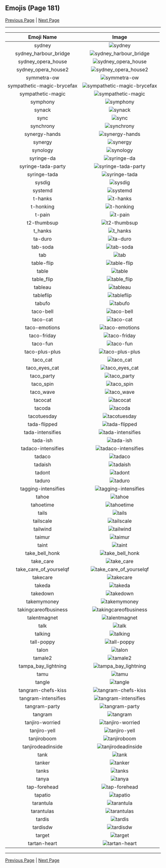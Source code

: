 
## Emojis (Page 181)

[Previous Page](/docs/hc/page-s-0180.md)
  | [Next Page](/docs/hc/page-t-0182.md)

<hr />

|Emoji Name|Image|
| :-: | :-: |
|sydney| ![sydney](/emojis/hc/sydney.png)|
|sydney_harbour_bridge| ![sydney_harbour_bridge](/emojis/hc/sydney_harbour_bridge.jpg)|
|sydney_opera_house| ![sydney_opera_house](/emojis/hc/sydney_opera_house.gif)|
|sydney_opera_house2| ![sydney_opera_house2](/emojis/hc/sydney_opera_house2.jpg)|
|symmetra-ow| ![symmetra-ow](/emojis/hc/symmetra-ow.png)|
|sympathetic-magic-brycefax| ![sympathetic-magic-brycefax](/emojis/hc/sympathetic-magic-brycefax.png)|
|sympathetic-magic| ![sympathetic-magic](/emojis/hc/sympathetic-magic.png)|
|symphony| ![symphony](/emojis/hc/symphony.png)|
|synack| ![synack](/emojis/hc/synack.jpg)|
|sync| ![sync](/emojis/hc/sync.jpg)|
|synchrony| ![synchrony](/emojis/hc/synchrony.png)|
|synergy-hands| ![synergy-hands](/emojis/hc/synergy-hands.jpg)|
|synergy| ![synergy](/emojis/hc/synergy.jpg)|
|synology| ![synology](/emojis/hc/synology.png)|
|syringe-da| ![syringe-da](/emojis/hc/syringe-da.png)|
|syringe-tada-party| ![syringe-tada-party](/emojis/hc/syringe-tada-party.gif)|
|syringe-tada| ![syringe-tada](/emojis/hc/syringe-tada.png)|
|sysdig| ![sysdig](/emojis/hc/sysdig.png)|
|systemd| ![systemd](/emojis/hc/systemd.png)|
|t-hanks| ![t-hanks](/emojis/hc/t-hanks.png)|
|t-honking| ![t-honking](/emojis/hc/t-honking.gif)|
|t-pain| ![t-pain](/emojis/hc/t-pain.jpg)|
|t2-thumbsup| ![t2-thumbsup](/emojis/hc/t2-thumbsup.gif)|
|t_hanks| ![t_hanks](/emojis/hc/t_hanks.png)|
|ta-duro| ![ta-duro](/emojis/hc/ta-duro.jpg)|
|tab-soda| ![tab-soda](/emojis/hc/tab-soda.jpg)|
|tab| ![tab](/emojis/hc/tab.png)|
|table-flip| ![table-flip](/emojis/hc/table-flip.gif)|
|table| ![table](/emojis/hc/table.png)|
|table_flip| ![table_flip](/emojis/hc/table_flip.gif)|
|tableau| ![tableau](/emojis/hc/tableau.jpg)|
|tableflip| ![tableflip](/emojis/hc/tableflip.gif)|
|tabufo| ![tabufo](/emojis/hc/tabufo.png)|
|taco-bell| ![taco-bell](/emojis/hc/taco-bell.png)|
|taco-cat| ![taco-cat](/emojis/hc/taco-cat.png)|
|taco-emotions| ![taco-emotions](/emojis/hc/taco-emotions.gif)|
|taco-friday| ![taco-friday](/emojis/hc/taco-friday.png)|
|taco-fun| ![taco-fun](/emojis/hc/taco-fun.png)|
|taco-plus-plus| ![taco-plus-plus](/emojis/hc/taco-plus-plus.png)|
|taco_cat| ![taco_cat](/emojis/hc/taco_cat.png)|
|taco_eyes_cat| ![taco_eyes_cat](/emojis/hc/taco_eyes_cat.jpg)|
|taco_party| ![taco_party](/emojis/hc/taco_party.png)|
|taco_spin| ![taco_spin](/emojis/hc/taco_spin.gif)|
|taco_wave| ![taco_wave](/emojis/hc/taco_wave.png)|
|tacocat| ![tacocat](/emojis/hc/tacocat.png)|
|tacoda| ![tacoda](/emojis/hc/tacoda.png)|
|tacotuesday| ![tacotuesday](/emojis/hc/tacotuesday.png)|
|tada-flipped| ![tada-flipped](/emojis/hc/tada-flipped.png)|
|tada-intensifies| ![tada-intensifies](/emojis/hc/tada-intensifies.gif)|
|tada-ish| ![tada-ish](/emojis/hc/tada-ish.png)|
|tadaco-intensifies| ![tadaco-intensifies](/emojis/hc/tadaco-intensifies.gif)|
|tadaco| ![tadaco](/emojis/hc/tadaco.png)|
|tadaish| ![tadaish](/emojis/hc/tadaish.png)|
|tadont| ![tadont](/emojis/hc/tadont.png)|
|taduro| ![taduro](/emojis/hc/taduro.jpg)|
|tagging-intensifies| ![tagging-intensifies](/emojis/hc/tagging-intensifies.gif)|
|tahoe| ![tahoe](/emojis/hc/tahoe.png)|
|tahoetime| ![tahoetime](/emojis/hc/tahoetime.jpg)|
|tails| ![tails](/emojis/hc/tails.gif)|
|tailscale| ![tailscale](/emojis/hc/tailscale.png)|
|tailwind| ![tailwind](/emojis/hc/tailwind.png)|
|taimur| ![taimur](/emojis/hc/taimur.jpg)|
|taint| ![taint](/emojis/hc/taint.png)|
|take_bell_honk| ![take_bell_honk](/emojis/hc/take_bell_honk.jpg)|
|take_care| ![take_care](/emojis/hc/take_care.png)|
|take_care_of_yourselqf| ![take_care_of_yourselqf](/emojis/hc/take_care_of_yourselqf.png)|
|takecare| ![takecare](/emojis/hc/takecare.png)|
|takeda| ![takeda](/emojis/hc/takeda.png)|
|takedown| ![takedown](/emojis/hc/takedown.jpg)|
|takemymoney| ![takemymoney](/emojis/hc/takemymoney.png)|
|takingcareofbusiness| ![takingcareofbusiness](/emojis/hc/takingcareofbusiness.jpg)|
|talentmagnet| ![talentmagnet](/emojis/hc/talentmagnet.png)|
|talk| ![talk](/emojis/hc/talk.png)|
|talking| ![talking](/emojis/hc/talking.png)|
|tall-poppy| ![tall-poppy](/emojis/hc/tall-poppy.png)|
|talon| ![talon](/emojis/hc/talon.png)|
|tamale2| ![tamale2](/emojis/hc/tamale2.png)|
|tampa_bay_lightning| ![tampa_bay_lightning](/emojis/hc/tampa_bay_lightning.png)|
|tamu| ![tamu](/emojis/hc/tamu.png)|
|tangle| ![tangle](/emojis/hc/tangle.jpg)|
|tangram-chefs-kiss| ![tangram-chefs-kiss](/emojis/hc/tangram-chefs-kiss.png)|
|tangram-intensifies| ![tangram-intensifies](/emojis/hc/tangram-intensifies.gif)|
|tangram-party| ![tangram-party](/emojis/hc/tangram-party.gif)|
|tangram| ![tangram](/emojis/hc/tangram.png)|
|tanjiro-worried| ![tanjiro-worried](/emojis/hc/tanjiro-worried.png)|
|tanjiro-yell| ![tanjiro-yell](/emojis/hc/tanjiro-yell.png)|
|tanjiroboom| ![tanjiroboom](/emojis/hc/tanjiroboom.png)|
|tanjirodeadinside| ![tanjirodeadinside](/emojis/hc/tanjirodeadinside.png)|
|tank| ![tank](/emojis/hc/tank.png)|
|tanker| ![tanker](/emojis/hc/tanker.png)|
|tanks| ![tanks](/emojis/hc/tanks.png)|
|tanya| ![tanya](/emojis/hc/tanya.png)|
|tap-forehead| ![tap-forehead](/emojis/hc/tap-forehead.gif)|
|tapatio| ![tapatio](/emojis/hc/tapatio.png)|
|tarantula| ![tarantula](/emojis/hc/tarantula.jpg)|
|tarantulas| ![tarantulas](/emojis/hc/tarantulas.png)|
|tardis| ![tardis](/emojis/hc/tardis.gif)|
|tardisdw| ![tardisdw](/emojis/hc/tardisdw.png)|
|target| ![target](/emojis/hc/target.jpg)|
|tartan-heart| ![tartan-heart](/emojis/hc/tartan-heart.png)|

<hr/>

[Previous Page](/docs/hc/page-s-0180.md)
  | [Next Page](/docs/hc/page-t-0182.md)